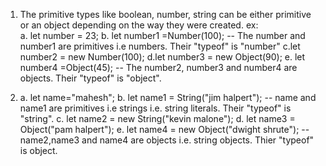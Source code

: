 1. The primitive types like boolean, number, string can be either primitive or an object depending on the way they were created.
   ex:  
   a. let number = 23;
   b. let number1 =Number(100);
   -- The number and number1 are primitives i.e numbers. Their "typeof" is "number"
   c.let number2 = new Number(100);
   d.let number3 = new Object(90);
   e. let number4 =Object(45);
   -- The number2, number3 and number4 are objects. Their "typeof" is "object".

2. a. let name="mahesh";
   b. let name1 = String("jim halpert");
   -- name and name1 are primitives i.e strings i.e. string literals. Their "typeof" is "string".
   c. let name2 = new String("kevin malone");
   d. let name3 = Object("pam halpert");
   e. let name4 = new Object("dwight shrute");
   -- name2,name3 and name4 are objects i.e. string objects. Thier "typeof" is object.
